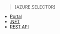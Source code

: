 > [AZURE.SELECTOR] 
- [Portal](/documentation/articles/media-services-portal-configure-content-key-auth-policy)
- [.NET](/documentation/articles/media-services-dotnet-configure-content-key-auth-policy)
- [REST API](/documentation/articles/media-services-rest-configure-content-key-auth-policy)

<!---HONumber=67-->